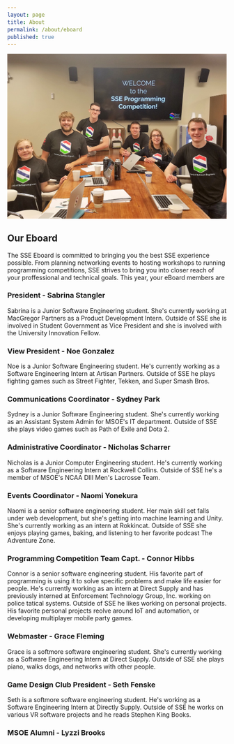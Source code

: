 ```yaml
---
layout: page
title: About
permalink: /about/eboard
published: true
---
```


![Some of the eBoard shown at the programming competition](/assets/img/sse-eboard-partial.jpg)

## Our Eboard

The SSE Eboard is committed to bringing you the best SSE experience possible. From planning networking events to hosting workshops to running programming competitions, SSE strives to bring you into closer reach of your proffessional and technical goals. This year, your eBoard members are

### President - Sabrina Stangler
Sabrina is a Junior Software Engineering student. She's currently working at MacGregor Partners as a Product Development Intern. Outside of SSE she is involved in Student Government as Vice President and she is involved with the University Innovation Fellow.

### View President - Noe Gonzalez 
Noe is a Junior Software Engineering student. He's currently working as a Software Engineering Intern at Artisan Partners. Outside of SSE he plays fighting games such as Street Fighter, Tekken, and Super Smash Bros.

### Communications Coordinator - Sydney Park
Sydney is a Junior Software Engineering student. She's currently working as an Assistant System Admin for MSOE's IT department. Outside of SSE she plays video games such as Path of Exile and Dota 2.

### Administrative Coordinator - Nicholas Scharrer
Nicholas is a Junior Computer Engineering student. He's currently working as a Software Engineering Intern at Rockwell Collins. Outside of SSE he's a member of MSOE's NCAA DIII Men's Lacrosse Team.

### Events Coordinator - Naomi Yonekura
Naomi is a senior software engineering student. Her main skill set falls under web development, but she's getting into machine learning and Unity. She's currently working as an intern at Rokkincat. Outside of SSE she enjoys playing games, baking, and listening to her favorite podcast The Adventure Zone. 

### Programming Competition Team Capt. - Connor Hibbs
Connor is a senior software engineering student. His favorite part of programming  is using it to solve specific problems and make life easier for people. He's currently working as an intern at Direct Supply and has previously interned at Enforcement Technology Group, Inc. working on police tatical systems. Outside of SSE he likes working on personal projects. His favorite personal projects reolve around IoT and automation, or developing multiplayer mobile party games.

### Webmaster - Grace Fleming
Grace is a softmore software engineering student. She's currently working as a Software Engineering Intern at Direct Supply. Outside of SSE she plays piano, walks dogs, and networks with other people.

### Game Design Club President - Seth Fenske
Seth is a softmore software engineering student. He's working as a Software Engineering Intern at Directly Supply. Outside of SSE he works on various VR software projects and he reads Stephen King Books.

### MSOE Alumni - Lyzzi Brooks